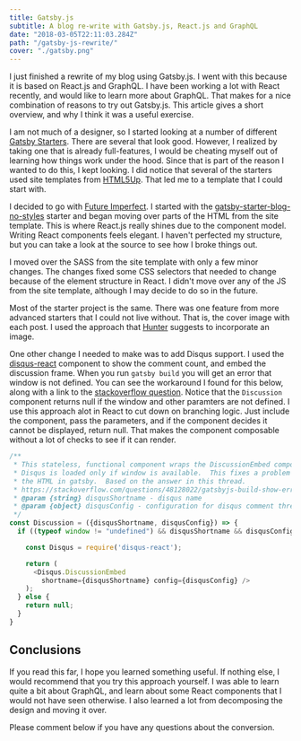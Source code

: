 ```yaml
---
title: Gatsby.js
subtitle: A blog re-write with Gatsby.js, React.js and GraphQL
date: "2018-03-05T22:11:03.284Z"
path: "/gatsby-js-rewrite/"
cover: "./gatsby.png"
---
```


I just finished a rewrite of my blog using Gatsby.js.  I went with this because it is based on React.js and GraphQL.  I have been working a lot with React recently, and would like to learn more about GraphQL.  That makes for a nice combination of reasons to try out Gatsby.js.  This article gives a short overview, and why I think it was a useful exercise.

I am not much of a designer, so I started looking at a number of different [Gatsby Starters](https://www.gatsbyjs.org/docs/gatsby-starters/#gatsby-starters).  There are several that look good.  However, I realized by taking one that is already full-features, I would be cheating myself out of learning how things work under the hood.  Since that is part of the reason I wanted to do this, I kept looking.  I did notice that several of the starters used site templates from [HTML5Up](https://html5up.net/).  That led me to a template that I could start with.

I decided to go with [Future Imperfect](https://html5up.net/future-imperfect).  I started with the [gatsby-starter-blog-no-styles](https://github.com/noahg/gatsby-starter-blog-no-styles) starter and began moving over parts of the HTML from the site template.  This is where React.js really shines due to the component model.  Writing React components feels elegant.  I haven't perfected my structure, but you can take a look at the source to see how I broke things out.  

I moved over the SASS from the site template with only a few minor changes.  The changes fixed some CSS selectors that needed to change because of the element structure in React.  I didn't move over any of the JS from the site template, although I may decide to do so in the future.  

Most of the starter project is the same.  There was one feature from more advanced starters that I could not live without.  That is, the cover image with each post.  I used the approach that [Hunter](https://hunterchang.com/gatsby-featured-images/) suggests to incorporate an image.  

One other change I needed to make was to add Disqus support.  I used the [disqus-react](https://github.com/disqus/disqus-react) component to show the comment count, and embed the discussion frame.  When you run `gatsby build` you will get an error that window is not defined.  You can see the workaround I found for this below, along with a link to the [stackoverflow question](https://stackoverflow.com/questions/48128022/gatsbyjs-build-show-error-window-is-not-defined-aos).  Notice that the `Discussion` component returns null if the window and other paramters are not defined.  I use this approach alot in React to cut down on branching logic.  Just include the component, pass the parameters, and if the component decides it cannot be displayed, return null.  That makes the component composable without a lot of checks to see if it can render. 

```JavaScript
/**
 * This stateless, functional component wraps the DiscussionEmbed component.
 * Disqus is loaded only if window is available.  This fixes a problem when building
 * the HTML in gatsby.  Based on the answer in this thread.
 * https://stackoverflow.com/questions/48128022/gatsbyjs-build-show-error-window-is-not-defined-aos 
 * @param {string} disqusShortname - disqus name
 * @param {object} disqusConfig - configuration for disqus comment thread
 */
const Discussion = ({disqusShortname, disqusConfig}) => {
  if ((typeof window != "undefined") && disqusShortname && disqusConfig) {

    const Disqus = require('disqus-react');

    return (
      <Disqus.DiscussionEmbed 
        shortname={disqusShortname} config={disqusConfig} />
    );
  } else {
    return null;
  }
}

```

## Conclusions
If you read this far, I hope you learned something useful.  If nothing else, I would recommend that you try this approach yourself.  I was able to learn quite a bit about GraphQL, and learn about some React components that I would not have seen otherwise. I also learned a lot from decomposing the design and moving it over.  

Please comment below if you have any questions about the conversion.